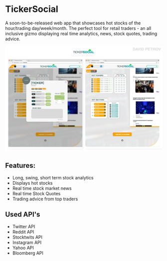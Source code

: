 # TickerSocial

A soon-to-be-released web app that showcases hot stocks of the hour/trading day/week/month. 
The perfect tool for retail traders - an all inclusive gizmo displaying real time analytics, news, stock quotes, trading advice.

![](showcase.png)

## Features:
- Long, swing, short term stock analytics
- Displays hot stocks
- Real time stock market news
- Real time Stock Quotes
- Trading advice from top traders

## Used API's
- Twitter API
- Reddit API
- Stocktwits API
- Instagram API
- Yahoo API
- Bloomberg API
